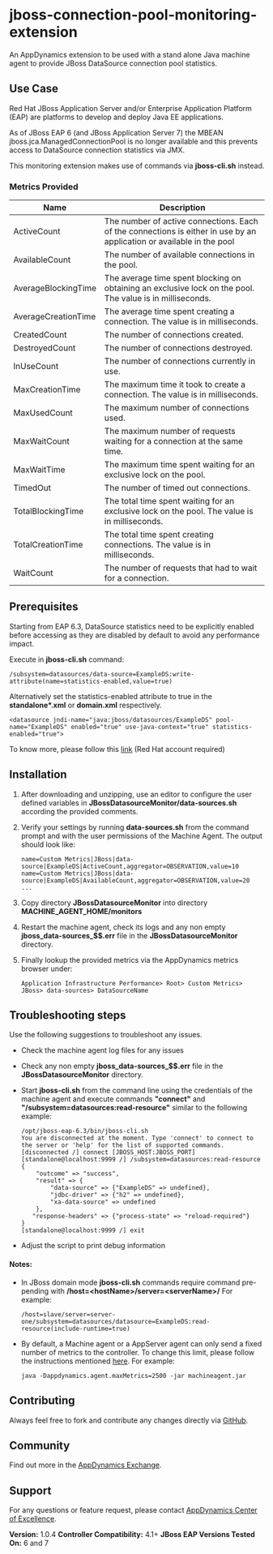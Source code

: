 # jboss-connection-pool-monitoring-extension #

An AppDynamics extension to be used with a stand alone Java machine agent to provide JBoss DataSource connection pool statistics.

## Use Case ##

Red Hat JBoss Application Server and/or Enterprise Application Platform (EAP) are platforms to develop and deploy Java EE applications.

As of JBoss EAP 6 (and JBoss Application Server 7) the MBEAN jboss.jca.ManagedConnectionPool is no longer available and this prevents access to DataSource connection statistics via JMX. 

This monitoring extension makes use of commands via **jboss-cli.sh** instead.

### Metrics Provided ###

Name                | Description
--------------------|---------------------------------
ActiveCount         |The number of active connections. Each of the connections is either in use by an application or available in the pool
AvailableCount      |The number of available connections in the pool.
AverageBlockingTime |The average time spent blocking on obtaining an exclusive lock on the pool. The value is in milliseconds.
AverageCreationTime |The average time spent creating a connection. The value is in milliseconds.
CreatedCount        |The number of connections created.
DestroyedCount      |The number of connections destroyed.
InUseCount          |The number of connections currently in use.
MaxCreationTime     |The maximum time it took to create a connection. The value is in milliseconds.
MaxUsedCount        |The maximum number of connections used.
MaxWaitCount        |The maximum number of requests waiting for a connection at the same time.
MaxWaitTime         |The maximum time spent waiting for an exclusive lock on the pool.
TimedOut            |The number of timed out connections.
TotalBlockingTime   |The total time spent waiting for an exclusive lock on the pool. The value is in milliseconds.
TotalCreationTime   |The total time spent creating connections. The value is in milliseconds.
WaitCount           |The number of requests that had to wait for a connection.

## Prerequisites ##

Starting from EAP 6.3, DataSource statistics need to be explicitly enabled before accessing as they are disabled by default to avoid any performance impact. 

Execute in **jboss-cli.sh** command:
```
/subsystem=datasources/data-source=ExampleDS:write-attribute(name=statistics-enabled,value=true)
```

Alternatively set the statistics-enabled attribute to true in the **standalone\*.xml** or **domain.xml** respectively.
```
<datasource jndi-name="java:jboss/datasources/ExampleDS" pool-name="ExampleDS" enabled="true" use-java-context="true" statistics-enabled="true">
```

To know more, please follow this [link](https://access.redhat.com/solutions/268793#EAP63) (Red Hat account required)

## Installation ##

1. After downloading and unzipping, use an editor to configure the user defined variables in **JBossDatasourceMonitor/data-sources.sh** according the provided comments.
2. Verify your settings by running **data-sources.sh** from the command prompt and with the user permissions of the Machine Agent. The output should look like:

    ```
    name=Custom Metrics|JBoss|data-source|ExampleDS|ActiveCount,aggregator=OBSERVATION,value=10
    name=Custom Metrics|JBoss|data-source|ExampleDS|AvailableCount,aggregator=OBSERVATION,value=20
    ...
    ```
3. Copy directory **JBossDatasourceMonitor** into directory **MACHINE_AGENT_HOME/monitors**
4. Restart the machine agent, check its logs and any non empty **jboss_data-sources_$$.err** file in the **JBossDatasourceMonitor** directory. 
5. Finally lookup the provided metrics via the AppDynamics metrics browser under:

    ```
   Application Infrastructure Performance> Root> Custom Metrics> JBoss> data-sources> DataSourceName
    ````

## Troubleshooting steps ##
Use the following suggestions to troubleshoot any issues.

-  Check the machine agent log files for any issues
- Check any non empty **jboss_data-sources_$$.err** file in the **JBossDatasourceMonitor** directory.
- Start **jboss-cli.sh** from the command line using the credentials of the machine agent and execute commands **"connect"** and **"/subsystem=datasources:read-resource"** similar to the following example:

   ```
   /opt/jboss-eap-6.3/bin/jboss-cli.sh
   You are disconnected at the moment. Type 'connect' to connect to the server or 'help' for the list of supported commands.
   [disconnected /] connect [JBOSS_HOST:JBOSS_PORT]
   [standalone@localhost:9999 /] /subsystem=datasources:read-resource
   {
       "outcome" => "success",
       "result" => {
           "data-source" => {"ExampleDS" => undefined},
           "jdbc-driver" => {"h2" => undefined},
           "xa-data-source" => undefined
       },
      "response-headers" => {"process-state" => "reload-required"}
   }
   [standalone@localhost:9999 /] exit
   ```
- Adjust the script to print debug information

#### Notes: ####
- In JBoss domain mode **jboss-cli.sh** commands require command pre-pending with **/host=\<hostName>/server=\<serverName>/**
For example:

    ```
    /host=slave/server=server-one/subsystem=datasources/datasource=ExampleDS:read-resource(include-runtime=true)
    ```
- By default, a Machine agent or a AppServer agent can only send a fixed number of metrics to the controller. To change this limit, please follow the instructions mentioned [here](http://docs.appdynamics.com/display/PRO14S/Metrics+Limits). For example:

    ```
    java -Dappdynamics.agent.maxMetrics=2500 -jar machineagent.jar
    ```

## Contributing ##

Always feel free to fork and contribute any changes directly via [GitHub][].

## Community ##

Find out more in the [AppDynamics Exchange][].

## Support ##

For any questions or feature request, please contact [AppDynamics Center of Excellence][].

**Version:** 1.0.4
**Controller Compatibility:** 4.1+
**JBoss EAP Versions Tested On:** 6 and 7

[Github]: https://github.com/Appdynamics/jboss-connection-pool-monitoring-extension
[AppDynamics Exchange]: http://community.appdynamics.com/t5/AppDynamics-eXchange/idb-p/extensions
[AppDynamics Center of Excellence]: mailto:ace-request@appdynamics.com
